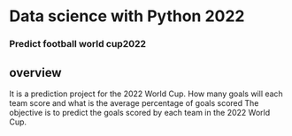 # Data science with Python 2022 #

### Predict football world cup2022 ###

## overview ##
It is a prediction project for the 2022 World Cup. How many goals will each team score and what is the average percentage of goals scored
The objective is to predict the goals scored by each team in the 2022 World Cup.


